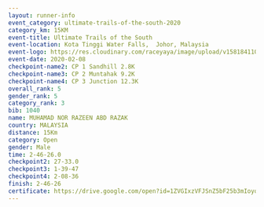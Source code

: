 ```yaml
--- 
layout: runner-info 
event_category: ultimate-trails-of-the-south-2020 
category_km: 15KM 
event-title: Ultimate Trails of the South 
event-location: Kota Tinggi Water Falls,  Johor, Malaysia 
event-logo: https://res.cloudinary.com/raceyaya/image/upload/v1581841103/logo/2020/ultimate-trails-2020_i93dfj.jpg 
event-date: 2020-02-08 
checkpoint-name2: CP 1 Sandhill 2.8K 
checkpoint-name3: CP 2 Muntahak 9.2K 
checkpoint-name4: CP 3 Junction 12.3K 
overall_rank: 5
gender_rank: 5
category_rank: 3
bib: 1040
name: MUHAMAD NOR RAZEEN ABD RAZAK
country: MALAYSIA
distance: 15Km
category: Open
gender: Male
time: 2-46-26.0
checkpoint2: 27-33.0
checkpoint3: 1-39-47
checkpoint4: 2-08-36
finish: 2-46-26
certificate: https://drive.google.com/open?id=1ZVGIxzVFJSnZ5bF25b3mIoyqRQ3exP2I
--- 
```

